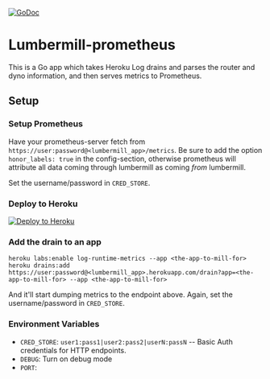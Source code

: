 [![GoDoc](https://godoc.org/github.com/msiebuhr/lumbermill-prometheus?status.svg)](http://godoc.org/github.com/msiebuhr/lumbermill-prometheus)

# Lumbermill-prometheus

This is a Go app which takes Heroku Log drains and parses the router and dyno information, and then serves metrics to Prometheus.

## Setup
### Setup Prometheus

Have your prometheus-server fetch from
`https://user:password@<lumbermill_app>/metrics`. Be sure to add the option
`honor_labels: true` in the config-section, otherwise prometheus will attribute
all data coming through lumbermill as coming *from* lumbermill.

Set the username/password in `CRED_STORE`.

### Deploy to Heroku

[![Deploy to Heroku](https://www.herokucdn.com/deploy/button.png)](https://heroku.com/deploy)

### Add the drain to an app

```
heroku labs:enable log-runtime-metrics --app <the-app-to-mill-for>
heroku drains:add https://user:password@<lumbermill_app>.herokuapp.com/drain?app=<the-app-to-mill-for> --app <the-app-to-mill-for>
```

And it'll start dumping metrics to the endpoint above.  Again, set the
username/password in `CRED_STORE`.

### Environment Variables

* `CRED_STORE`: `user1:pass1|user2:pass2|userN:passN` -- Basic Auth credentials for HTTP endpoints.
* `DEBUG`: Turn on debug mode
* `PORT`: 
